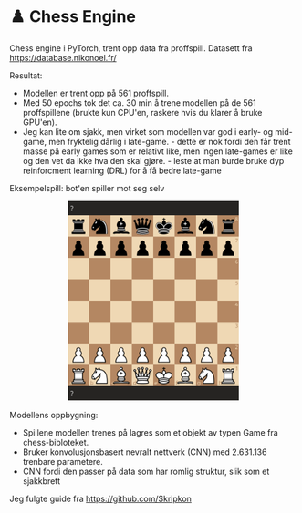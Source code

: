 # ♟️ Chess Engine
Chess engine i PyTorch, trent opp data fra proffspill. Datasett fra https://database.nikonoel.fr/ 

Resultat:
- Modellen er trent opp på 561 proffspill. 
- Med 50 epochs tok det ca. 30 min å trene modellen på de 561 proffspillene (brukte kun CPU'en, raskere hvis du klarer å bruke GPU'en). 
- Jeg kan lite om sjakk, men virket som modellen var god i early- og mid-game, men fryktelig dårlig i late-game.
      - dette er nok fordi den får trent masse på early games som er relativt like, men ingen late-games er like og den vet da ikke hva den skal gjøre.
      - leste at man burde bruke dyp reinforcment learning (DRL) for å få bedre late-game

Eksempelspill: bot'en spiller mot seg selv
<p align="center">
  <img src="eksempel_game.gif" alt="Chess Engine Demo" width="300"/>
</p>

Modellens oppbygning:
- Spillene modellen trenes på lagres som et objekt av typen Game fra chess-bibloteket. 
- Bruker konvolusjonsbasert nevralt nettverk (CNN) med 2.631.136 trenbare parametere.
- CNN fordi den passer på data som har romlig struktur, slik som et sjakkbrett

Jeg fulgte guide fra https://github.com/Skripkon 
